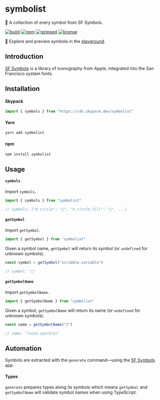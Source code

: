 # symbolist

🔣 ️A collection of every symbol from SF Symbols.

[![build](https://github.com/bouchenoiremarc/symbolist/actions/workflows/ci.yml/badge.svg?branch=main)](https://github.com/bouchenoiremarc/symbolist/actions/workflows/ci.yml) [![npm](https://img.shields.io/npm/v/symbolist?color=%230cf)](https://www.npmjs.com/package/symbolist) [![gzipped](https://img.shields.io/bundlephobia/minzip/symbolist?label=gzipped&color=%2385f)](https://www.npmjs.com/package/symbolist) [![license](https://img.shields.io/github/license/bouchenoiremarc/symbolist?color=%23e4b)](https://github.com/bouchenoiremarc/symbolist/blob/main/LICENSE)

🔗 Explore and preview symbols in the [playground](https://marcbouchenoire.com/projects/symbolist).

## Introduction

[SF Symbols](https://developer.apple.com/sf-symbols/) is a library of iconography from Apple, integrated into the San Francisco system fonts.

## Installation

#### Skypack

```javascript
import { symbols } from "https://cdn.skypack.dev/symbolist"
```

#### Yarn

```bash
yarn add symbolist
```

#### npm

```bash
npm install symbolist
```

## Usage

#### `symbols`

Import `symbols`.

```typescript
import { symbols } from "symbolist"

// symbols: {"0.circle": "􀀸", "0.circle.fill": "􀀹", ...}
```

#### `getSymbol`

Import `getSymbol`.

```typescript
import { getSymbol } from "symbolist"
```

Given a symbol name, `getSymbol` will return its symbol (or `undefined` for unknown symbols).

```typescript
const symbol = getSymbol("scribble.variable")

// symbol: "􀤑"
```

#### `getSymbolName`

Import `getSymbolName`.

```typescript
import { getSymbolName } from "symbolist"
```

Given a symbol, `getSymbolName` will return its name (or `undefined` for unknown symbols).

```typescript
const name = getSymbolName("􀣳")

// name: "lasso.sparkles"
```

## Automation

Symbols are extracted with the `generate` command—using the [SF Symbols](https://developer.apple.com/sf-symbols/) app.

#### Types

`generate` prepares types along its symbols which means `getSymbol` and `getSymbolName` will validate symbol names when using TypeScript.
